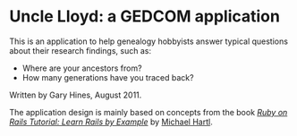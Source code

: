 # Uncle Lloyd: a GEDCOM application

This is an application to help genealogy hobbyists answer typical questions
about their research findings, such as:
- Where are your ancestors from?
- How many generations have you traced back?

Written by Gary Hines, August 2011.

The application design is mainly based on concepts from the book 
[*Ruby on Rails Tutorial: Learn Rails by Example*](http://railstutorial.org/)
by [Michael Hartl](http://michaelhartl.com/).

